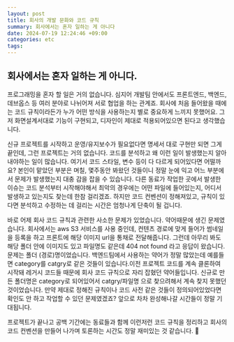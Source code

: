 ```yaml
---
layout: post
title: 회사의 개발 문화와 코드 규칙
summary: 회사에서는 혼자 일하는 게 아니다
date: 2024-07-19 12:24:46 +09:00
categories: etc
tags: 
---
```


## 회사에서는 혼자 일하는 게 아니다. 

프로그래밍을 혼자 할 일은 거의 없습니다. 심지어 개발팀 안에서도 프론트엔드, 백엔드, 데브옵스 등 여러 분야로 나뉘어져 서로 협업을 하는 관계죠. 회사에 처음 들어왔을 때에는 코드 규칙이라든가 누가 어떤 방식을 사용하는지 별로 중요하게 느끼지 못했어요. 그저 화면설계서대로 기능이 구현되고, 디자인이 제대로 적용되어있으면 된다고 생각했습니다.

신규 프로젝트를 시작하고 운영/유지보수가 필요없다면 명세서 대로 구현만 되면 그게 끝인데, 그런 프로젝트는 거의 없습니다. 코드를 분석하고 왜 이런 일이 발생했는지 알아내야하는 일이 많습니다. 여기서 코드 스타일, 변수 등이 다 다르게 되어있다면 어떨까요? 본인이 맡았던 부분은 며칠, 몇주동안 봐왔던 것들이니 정말 눈에 익고 어느 부분에서 문제가 발생했는지 대충 감을 잡을 수 있습니다. 다른 동료가 작업한 곳에서 발생한 이슈는 코드 분석부터 시작해야해서 최악의 경우에는 어떤 파일에 들어있는지, 어디서 발생하고 있는지도 찾는데 한참 걸리겠죠. 하지만 코드 컨벤션이 정해져있고, 규칙이 있다면 분석하고 수정하는 데 걸리는 시간은 엄청나게 단축이 될 겁니다.

바로 어제 회사 코드 규칙과 관련한 사소한 문제가 있었습니다. 약어때문에 생긴 문제였습니다. 회사에서는 aws S3 서비스를 사용 중인데, 컨텐츠 경로에 맞게 들어가 썸네일을 등록을 하고 프론트에 해당 이미지 url을 통채로 전달해줍니다. 그런데 아무리 봐도 해당 폴더 안에 이미지도 있고 파일명도 같은데 404 not found 라고 응답이 왔습니다. 문제는 폴더 (경로)명이었습니다. 백엔드팀에서 사용하는 약어가 정말 많았는데 예를들면 category를 catgry로 같은 것들이 있습니다.이전 프로젝트 코드를 계속 클론하여 시작돼 레거시 코드들 때문에 회사 코드 규칙으로 자리 잡혔던 약어들입니다. 신규로 만든 폴더명은 category로 되어있어서 catgry/파일명 으로 찾으려해서 계속 찾지 못했던 것이었습니다. 만약 제대로 정해진 규칙이나 코드 사전 같은 것들이 정의되어있었다면 확인도 안 하고 작업할 수 있던 문제였겠죠? 앞으로 차차 완성해나갈 시간들이 정말 기대됩니다.

프로젝트가 끝나고 공백 기간에는 동료들과 함께 이런저런 코드 규칙을 정리하고 회사의 코드 컨벤션을 만들어 나가며 토론하는 시간도 정말 재미있는 것 같습니다. 🌟